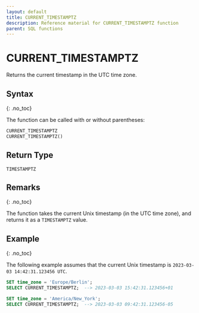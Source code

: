 ```yaml
---
layout: default
title: CURRENT_TIMESTAMPTZ
description: Reference material for CURRENT_TIMESTAMPTZ function
parent: SQL functions
---
```


# CURRENT_TIMESTAMPTZ

Returns the current timestamp in the UTC time zone.

## Syntax
{: .no_toc}

The function can be called with or without parentheses:

```sql
CURRENT_TIMESTAMPTZ
CURRENT_TIMESTAMPTZ()
```

## Return Type

`TIMESTAMPTZ`

## Remarks
{: .no_toc}

The function takes the current Unix timestamp (in the UTC time zone), and returns it as a `TIMESTAMPTZ` value.

## Example
{: .no_toc}

The following example assumes that the current Unix timestamp is `2023-03-03 14:42:31.123456 UTC`.

```sql
SET time_zone = 'Europe/Berlin';
SELECT CURRENT_TIMESTAMPTZ;  --> 2023-03-03 15:42:31.123456+01

SET time_zone = 'America/New_York';
SELECT CURRENT_TIMESTAMPTZ;  --> 2023-03-03 09:42:31.123456-05
```
